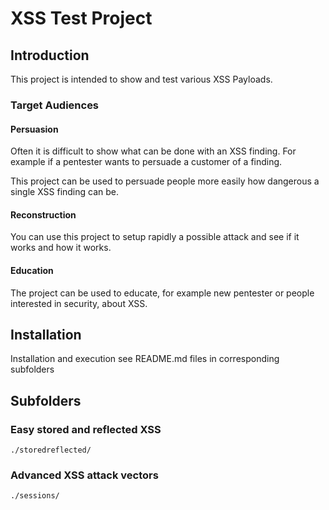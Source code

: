 # XSS Test Project

## Introduction

This project is intended to show and test various XSS Payloads.

### Target Audiences

#### Persuasion 

Often it is difficult to show what can be done with an XSS finding. For example if a pentester wants to persuade a customer of a finding.

This project can be used to persuade people more easily how dangerous a single XSS finding can be.

#### Reconstruction

You can use this project to setup rapidly a possible attack and see if it works and how it works.

#### Education

The project can be used to educate, for example new pentester or people interested in security, about XSS.

## Installation

Installation and execution see README.md files in corresponding subfolders

## Subfolders

### Easy stored and reflected XSS

`./storedreflected/`

### Advanced XSS attack vectors
`./sessions/`

